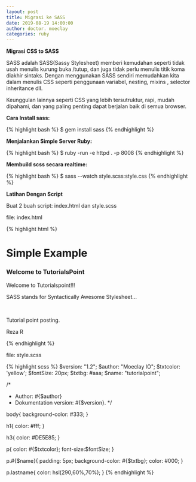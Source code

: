 ```yaml
---
layout: post
title: Migrasi ke SASS
date: 2019-08-19 14:00:00
author: doctor. moeclay
categories: ruby
---
```


<div>
<p><b>Migrasi CSS to SASS</b></p>
<p>SASS adalah SASS(Sassy Stylesheet) memberi kemudahan seperti tidak usah menulis kurung buka /tutup, dan juga tidak perlu menulis titik koma diakhir sintaks. Dengan menggunakan SASS sendiri memudahkan kita dalam menulis CSS seperti penggunaan variabel, nesting, mixins , selector inheritance dll.</p>

<p>Keunggulan lainnya seperti CSS yang lebih tersutruktur, rapi, mudah dipahami, dan yang paling penting dapat berjalan baik di semua browser. </p>

<p><b>Cara Install sass:</b></p>
{% highlight bash %}
$ gem install sass
{% endhighlight %}

<p><b>Menjalankan Simple Server Ruby:</b></p>
{% highlight bash %}
$ ruby -run -e httpd . -p 8008
{% endhighlight %}

<p><b>Membuild scss secara realtime:</b></p>
{% highlight bash %}
$ sass --watch style.scss:style.css
{% endhighlight %}

<br/>
<p><b>Latihan Dengan Script</b></p>
<p>Buat 2 buah script: index.html dan style.scss</p>
<p>file: index.html</p>
{% highlight html %}
<html>
   <head>
      <title> Import example of sass</title>
      <link rel="stylesheet" type="text/css" href="style.css"/>
   </head>

   <body>
      <h1>Simple Example</h1>
      <h3>Welcome to TutorialsPoint</h3>
      <p class="class1">Welcome to Tutorialspoint!!!</p>
      <p class="class2">SASS stands for Syntactically Awesome Stylesheet...</p>
      <br>
      <p class="tutorialpoint">Tutorial point posting.</p>
      <p class="lastname">Reza R</p>
   </body>
</html>
{% endhighlight %}

<br/>
<p>file: style.scss</p>
{% highlight scss %}
$version: "1.2";
$author: "Moeclay IO";
$txtcolor: 'yellow';
$fontSize: 20px;
$txtbg: #aaa;
$name: "tutorialpoint";

/*
* Author: #{$author}
* Dokumentation version: #{$version}.
*/

body{
  background-color: #333;
}

h1{
   color: #fff;
}

h3{
   color: #DE5E85;
}

p{
  color: #{$txtcolor};
  font-size:$fontSize;
}

p.#{$name}{
  padding: 5px;
  background-color: #{$txtbg};
  color: #000;
}

p.lastname{
  color: hsl(290,60%,70%);
}
{% endhighlight %}
</div>
